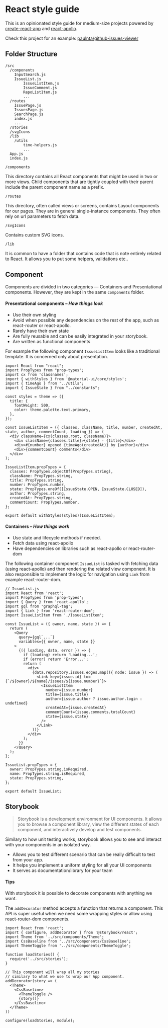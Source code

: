 # React style guide

This is an opinionated style guide for medium-size projects powered by [create-react-app](https://github.com/facebook/create-react-app) and [react-apollo](https://github.com/apollographql/react-apollo).

Check this project for an example: [paulnta/github-issues-viewer](https://github.com/paulnta/github-issues-viewer)

## Folder Structure 

```
/src
  /components
  	InputSearch.js
  	IssueList.js
		IssueListItem.js
		IssueComment.js
		RepoListItem.js
		...
  /routes
  	IssuePage.js
  	IssuesPage.js
  	SearchPage.js
  	index.js
  	...
  /stories
  /svgIcons
  /lib
    /utils
    	time-helpers.js
   	 	...
  App.js
  index.js
```

`/components` 

This directory contains all React components that might be used in two or more views. Child components that are tightly coupled with their parent include the parent component name as a prefix.

`/routes`

This directory, often called views or screens, contains Layout components for our pages. They are in general single-instance components. They often rely on url parameters to fetch data.

`/svgIcons` 

Contains custom SVG icons.

`/lib`

It is common to have a folder that contains code that is note entirely related to React. It allows you to put some helpers, validations etc..

## Component

Components are divided in two categories — Containers and Presentational components. However, they are kept in the same `components` folder.



#### Presentational components – *How things look*

- Use their own styling
- Avoid when possible any dependencies on the rest of the app, such as react-router or react-apollo.
- Rarely have their own state
- Are fully reusable and can be easily integrated in your storybook.
- Are written as functional components



For example the following component `IssueListItem` looks like a traditional template. It is concerned only about presentation. 

```react
import React from "react";
import PropTypes from "prop-types";
import cx from 'classnames';
import { withStyles } from '@material-ui/core/styles';
import { timeAgo } from '../utils';
import { IssueState } from "../constants";

const styles = theme => ({
  title: {
    fontWeight: 500,
    color: theme.palette.text.primary,
  },
});

const IssueListItem = ({ classes, className, title, number, createdAt, state, author, commentCount, loading }) => (
  <div className={cx(classes.root, className)}>
    <div className={classes.title}>{state} - {title}</div>
    <div>#{number} opened {timeAgo(createdAt)} by {author}</div>
    <div>{commentCount} comments</div>
  </div>
);

IssueListItem.propTypes = {
  classes: PropTypes.objectOf(PropTypes.string),
  className: PropTypes.string,
  title: PropTypes.string,
  number: PropTypes.number,
  state: PropTypes.oneOf([IssueState.OPEN, IssueState.CLOSED]),
  author: PropTypes.string,
  createdAt: PropTypes.string,
  commentCount: PropTypes.number,
};

export default withStyles(styles)(IssueListItem);
```



#### Containers – *How things work*

- Use state and lifecycle methods if needed.
- Fetch data using react-apollo
- Have dependencies on libraries such as react-apollo or react-router-dom



The following container component `IssueList` is tasked with fetching data (using react-apollo) and then rendering the related view component. It is also responsible to implement the logic for navigation using `Link` from example react-router-dom. 

```react
// IssueList.js
import React from 'react';
import PropTypes from 'prop-types';
import { Query } from 'react-apollo';
import gql from 'graphql-tag';
import { Link } from 'react-router-dom';
import IssueListItem from './IssueListItem';

const IssueList = ({ owner, name, state }) => {
  return (
    <Query
      query={gql`...`}
      variables={{ owner, name, state }}
    >
      {({ loading, data, error }) => {
        if (loading) return 'Loading...';
        if (error) return 'Error...';
        return (
          <div>
            {data.repository.issues.edges.map(({ node: issue }) => (
              <Link key={issue.id} to={`/${owner}/${name}/issues/${issue.number}`}>
                <IssueListItem
                  number={issue.number}
                  title={issue.title}
                  author={issue.author ? issue.author.login : undefined}
                  createdAt={issue.createdAt}
                  commentCount={issue.comments.totalCount}
                  state={issue.state}
                />
              </Link>
            ))}
          </div>
        );
      }}
    </Query>
  );
};

IssueList.propTypes = {
  owner: PropTypes.string.isRequired,
  name: PropTypes.string.isRequired,
  state: PropTypes.string,
};

export default IssueList;
```



## Storybook

> Storybook is a development environment for UI components. It allows you to browse a component library, view the different states of each component, and interactively develop and test components.

Similary to how unit testing works, storybook allows you to see and interact with your components in an isolated way.

- Allows you to test different scenario that can be really difficult to test from your app.
- It helps you implement a uniform styling for all your UI components
- It serves as documentation/library for your team



#### Tips

With storybook it is possible to decorate components with anything we want.

The `addDecorator` method accepts a function that returns a component. This API is super useful when we need some wrapping styles or allow using react-router-dom components.



```react
import React from 'react';
import { configure, addDecorator } from '@storybook/react';
import Theme from '../src/components/Theme';
import CssBaseline from '../src/components/CssBaseline';
import ThemeToggle from '../src/components/ThemeToggle';

function loadStories() {
  require('../src/stories');
}

// This component will wrap all my stories
// similary to what we use to wrap our App component.
addDecorator(story => (
  <Theme>
    <CssBaseline>
      <ThemeToggle />
      {story()}
    </CssBaseline>
  </Theme>
))

configure(loadStories, module);
```